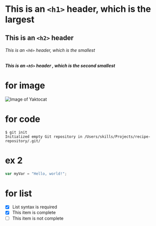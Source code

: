 # This is an `<h1>` header, which is the largest

## This is an `<h2>` header

###### This is an `<h6>` header, which is the smallest
##### This is an `<h5>` header , which is the second smallest

# for image
![Image of Yaktocat](https://octodex.github.com/images/yaktocat.png)

# for code

```
$ git init
Initialized empty Git repository in /Users/skills/Projects/recipe-repository/.git/
```
# ex 2

``` javascript
var myVar = "Hello, world!";
```


# for list

- [x] List syntax is required
- [x] This item is complete
- [ ] This item is not complete
